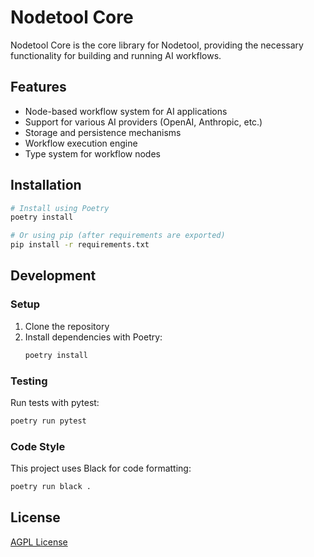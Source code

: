 # Nodetool Core

Nodetool Core is the core library for Nodetool, providing the necessary functionality for building and running AI workflows.

## Features

- Node-based workflow system for AI applications
- Support for various AI providers (OpenAI, Anthropic, etc.)
- Storage and persistence mechanisms
- Workflow execution engine
- Type system for workflow nodes

## Installation

```bash
# Install using Poetry
poetry install

# Or using pip (after requirements are exported)
pip install -r requirements.txt
```

## Development

### Setup

1. Clone the repository
2. Install dependencies with Poetry:
   ```bash
   poetry install
   ```

### Testing

Run tests with pytest:

```bash
poetry run pytest
```

### Code Style

This project uses Black for code formatting:

```bash
poetry run black .
```

## License

[AGPL License](LICENSE)
